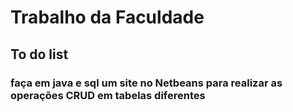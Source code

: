 # Trabalho da Faculdade
## To do list
### faça em java e sql um site no Netbeans para realizar as operações CRUD em tabelas diferentes